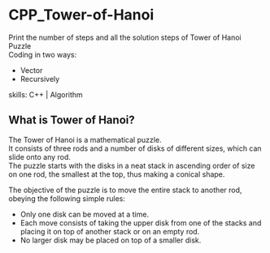 # CPP_Tower-of-Hanoi

Print the number of steps and all the solution steps of Tower of Hanoi Puzzle</br>
Coding in two ways:
<ul>
	<li>Vector</li>
	<li>Recursively</li>
</ul>


skills: C++ | Algorithm

## What is Tower of Hanoi?

The Tower of Hanoi is a mathematical puzzle.</br>
It consists of three rods and a number of disks of different sizes, which can slide onto any rod.</br>
The puzzle starts with the disks in a neat stack in ascending order of size on one rod, the smallest at the top, thus making a conical shape.

The objective of the puzzle is to move the entire stack to another rod, obeying the following simple rules:
<ul>
	<li>Only one disk can be moved at a time.</li>
	<li>Each move consists of taking the upper disk from one of the stacks and placing it on top of another stack or on an empty rod.</li>
	<li>No larger disk may be placed on top of a smaller disk.</li>
</ul>
